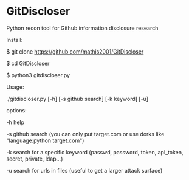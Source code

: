 # GitDiscloser
Python recon tool for Github information disclosure research

Install:

$ git clone https://github.com/mathis2001/GitDiscloser

$ cd GitDiscloser

$ python3 gitdiscloser.py

Usage:

./gitdiscloser.py [-h] [-s github search] [-k keyword] [-u]

options:

-h help

-s github search (you can only put target.com or use dorks like "language:python target.com")

-k search for a specific keyword (passwd, password, token, api_token, secret, private, ldap...)

-u search for urls in files (useful to get a larger attack surface)
